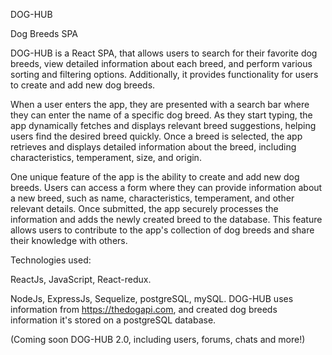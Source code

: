 DOG-HUB

Dog Breeds SPA

DOG-HUB is a React SPA, that allows users to search for their favorite dog breeds, view detailed information about each breed, and perform various sorting and filtering options. Additionally, it provides functionality for users to create and add new dog breeds. 

When a user enters the app, they are presented with a search bar where they can enter the name of a specific dog breed. As they start typing, the app dynamically fetches and displays relevant breed suggestions, helping users find the desired breed quickly. Once a breed is selected, the app retrieves and displays detailed information about the breed, including characteristics, temperament, size, and origin.

One unique feature of the app is the ability to create and add new dog breeds. Users can access a form where they can provide information about a new breed, such as name, characteristics, temperament, and other relevant details. Once submitted, the app securely processes the information and adds the newly created breed to the database. This feature allows users to contribute to the app's collection of dog breeds and share their knowledge with others.

Technologies used:

ReactJs, JavaScript, React-redux.

NodeJs, ExpressJs, Sequelize, postgreSQL, mySQL.
DOG-HUB uses information from https://thedogapi.com, and created dog breeds information it's stored on a postgreSQL database.

(Coming soon DOG-HUB 2.0, including users, forums, chats and more!)
